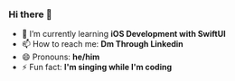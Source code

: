 ### Hi there 👋
- 🌱 I’m currently learning **iOS Development with SwiftUI**
- 📫 How to reach me: **Dm Through Linkedin**
- 😄 Pronouns: **he/him**
- ⚡ Fun fact: **I'm singing while I'm coding**

